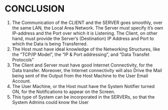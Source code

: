 # CONCLUSION 

1. The Communication of the CLIENT and the SERVER goes smoothly, over the same LAN, the Local Area Network. The Server must specify it’s own IP-address and the Port over which it is Listening. The Client, on other hand, must provide the Server’s (Destination) IP Address and Port to which the Data is being Transferred.
2. The Host must have ideal knowledge of the Networking Structures, like the “TCP/IP Model”, the “IP & Port addressing”, and “Data Transfet Protocols”
3. The Client and Server must have good Internet Connectivity, for the Data transfer. Moreover, the Internet connectivity will also Drive the Mail being sent of the Output from the Host Machine to the User Email Account.
4. The User Machine, or the Host must have the System Notifier turned ON, for the Notifications to appear on the Screen.
5. This type of System can be incorporated in the SERVERs, so that the System Admins could know the User

